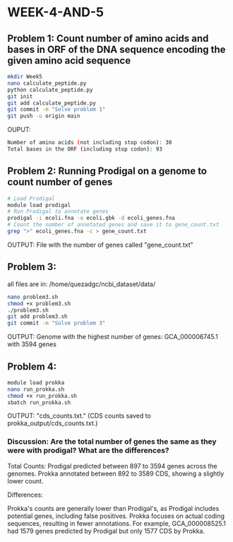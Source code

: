 # WEEK-4-AND-5
## Problem 1: Count number of amino acids and bases in ORF of the DNA sequence encoding the given amino acid sequence
```bash
mkdir Week5
nano calculate_peptide.py
python calculate_peptide.py
git init
git add calculate_peptide.py
git commit -m "Solve problem 1"
git push -u origin main
```
OUPUT:
```bash
Number of amino acids (not including stop codon): 30
Total bases in the ORF (including stop codon): 93
```

## Problem 2: Running Prodigal on a genome to count number of genes
```bash
# Load Prodigal
module load prodigal
# Run Prodigal to annotate genes
prodigal -i ecoli.fna -o ecoli.gbk -d ecoli_genes.fna
# Count the number of annotated genes and save it to gene_count.txt
grep ">" ecoli_genes.fna -c > gene_count.txt
```
OUTPUT: File with the number of genes called "gene_count.txt"

## Problem 3: 

all files are in: /home/quezadgc/ncbi_dataset/data/

```bash
nano problem3.sh
chmod +x problem3.sh
./problem3.sh
git add problem3.sh
git commit -m "Solve problem 3"
```
OUTPUT: Genome with the highest number of genes: GCA_000006745.1 with 3594 genes

## Problem 4:
```bash
module load prokka
nano run_prokka.sh
chmod +x run_prokka.sh
sbatch run_prokka.sh
```
OUTPUT: "cds_counts.txt." (CDS counts saved to prokka_output/cds_counts.txt.)

### Discussion: Are the total number of genes the same as they were with prodigal? What are the differences?
Total Counts:
Prodigal predicted between 897 to 3594 genes across the genomes.
Prokka annotated between 892 to 3589 CDS, showing a slightly lower count.

Differences:

Prokka's counts are generally lower than Prodigal's, as Prodigal includes potential genes, including false positives. Prokka focuses on actual coding sequences, resulting in fewer annotations.
For example, GCA_000008525.1 had 1579 genes predicted by Prodigal but only 1577 CDS by Prokka.
